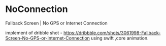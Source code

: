 # NoConnection

Fallback Screen | No GPS or Internet Connection

implement of dribble shot - https://dribbble.com/shots/3061998-Fallback-Screen-No-GPS-or-Internet-Connection
using swift ,core animation.
